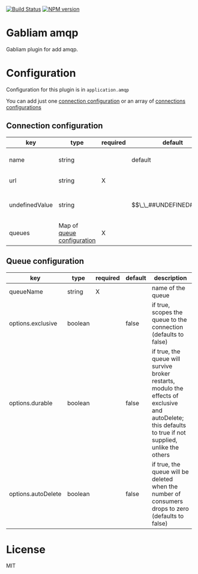[![Build Status][build-image]][build-url]
[![NPM version][npm-image]][npm-url]


# Gabliam amqp

Gabliam plugin for add amqp.

# Configuration

Configuration for this plugin is in `application.amqp`

You can add just one [connection configuration](#connection-configuration) or an array of [connections configurations](#connection-configuration)


## Connection configuration


| key  | type | required | default | description |
|--|--|--|--|--|
| name | string |  | default | name of the connection |
| url | string | X |  | url of the rabbitmq |
| undefinedValue | string |  | $$\_\_##UNDEFINED##\_\_$$ | value that's send when content is undefined |
| queues | Map of [queue configuration](#queue-configuration) | X | | Map of queues |

## Queue configuration

| key  | type | required | default | description |
|--|--|--|--|--|
| queueName | string | X | | name of the queue |
| options.exclusive | boolean |  | false | if true, scopes the queue to the connection (defaults to false) |
| options.durable | boolean |  | false | if true, the queue will survive broker restarts, modulo the effects of exclusive and autoDelete; this defaults to true if not supplied, unlike the others |
| options.autoDelete | boolean |  | false | if true, the queue will be deleted when the number of consumers drops to zero (defaults to false) |

# License

  MIT

[build-image]: https://img.shields.io/travis/gabliam/gabliam/master.svg?style=flat-square
[build-url]: https://travis-ci.org/gabliam/gabliam
[npm-image]: https://img.shields.io/npm/v/@gabliam/amqp.svg?style=flat-square
[npm-url]: https://github.com/gabliam/amqp
